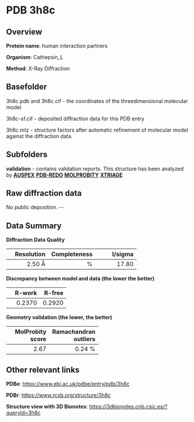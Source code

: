 # PDB 3h8c

## Overview

**Protein name**: human interaction partners

**Organism**: Cathepsin_L

**Method**: X-Ray Diffraction

## Basefolder

3h8c.pdb and 3h8c.cif - the coordinates of the threedimensional molecular model

3h8c-sf.cif - deposited diffraction data for this PDB entry

3h8c.mtz - structure factors after automatic refinement of molecular model against the diffraction data.

## Subfolders





**validation** - contains validation reports. This structure has been analyzed by [**AUSPEX**](https://github.com/thorn-lab/coronavirus_structural_task_force/tree/master/pdb/human_interaction_partners/Cathepsin_L/3h8c/validation/auspex) [**PDB-REDO**](https://github.com/thorn-lab/coronavirus_structural_task_force/tree/master/pdb/human_interaction_partners/Cathepsin_L/3h8c/validation/pdb-redo) [**MOLPROBITY**](https://github.com/thorn-lab/coronavirus_structural_task_force/tree/master/pdb/human_interaction_partners/Cathepsin_L/3h8c/validation/molprobity) [**XTRIAGE**](https://github.com/thorn-lab/coronavirus_structural_task_force/blob/master/pdb/human_interaction_partners/Cathepsin_L/3h8c/validation/Xtriage_output.log) 

## Raw diffraction data

No public deposition. --<br> 

## Data Summary
**Diffraction Data Quality**

|   | Resolution | Completeness| I/sigma |
|---|-------------:|----------------:|--------------:|
|   |2.50 Å|      %|<img width=50/>17.80|

**Discrepancy between model and data (the lower the better)**

|   | **R-work**| **R-free**   
|---|-------------:|----------------:|           
||  0.2370|  0.2920|

**Geometry validation (the lower, the better)**

|   |**MolProbity<br>score**| **Ramachandran<br>outliers** 
|---|-------------:|----------------:|
||  2.67|  0.24 %|

 

 



## Other relevant links 
**PDBe**:  https://www.ebi.ac.uk/pdbe/entry/pdb/3h8c
 
**PDBr**: https://www.rcsb.org/structure/3h8c 

**Structure view with 3D Bionotes**: https://3dbionotes.cnb.csic.es/?queryId=3h8c

